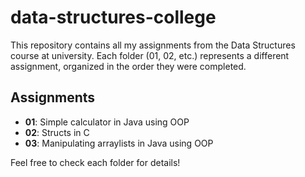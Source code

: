 # data-structures-college
This repository contains all my assignments from the Data Structures course at university. Each folder (01, 02, etc.) represents a different assignment, organized in the order they were completed.

## Assignments
- **01**: Simple calculator in Java using OOP
- **02**: Structs in C
- **03**: Manipulating arraylists in Java using OOP

Feel free to check each folder for details!
